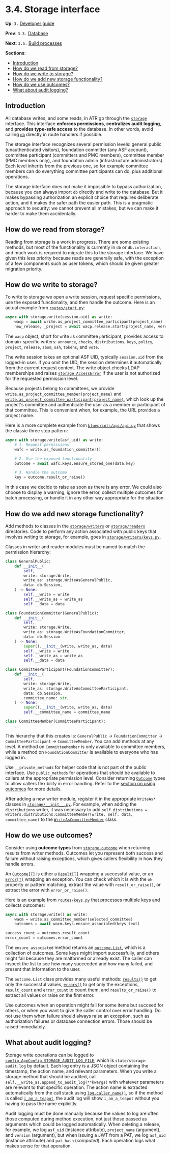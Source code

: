 # 3.4. Storage interface

**Up**: `3.` [Developer guide](developer-guide)

**Prev**: `3.3.` [Database](database)

**Next**: `3.5.` [Build processes](build-processes)

**Sections**:

* [Introduction](#introduction)
* [How do we read from storage?](#how-do-we-read-from-storage)
* [How do we write to storage?](#how-do-we-write-to-storage)
* [How do we add new storage functionality?](#how-do-we-add-new-storage-functionality)
* [How do we use outcomes?](#how-do-we-use-outcomes)
* [What about audit logging?](#what-about-audit-logging)

## Introduction

All database writes, and some reads, in ATR go through the [`storage`](/ref/atr/storage/__init__.py) interface. This interface **enforces permissions**, **centralizes audit logging**, and **provides type-safe access** to the database. In other words, avoid calling [`db`](/ref/atr/db/__init__.py) directly in route handlers if possible.

The storage interface recognizes several permission levels: general public (unauthenticated visitors), foundation committer (any ASF account), committee participant (committers and PMC members), committee member (PMC members only), and foundation admin (infrastructure administrators). Each level inherits from the previous one, so for example committee members can do everything committee participants can do, plus additional operations.

The storage interface does not make it impossible to bypass authorization, because you can always import `db` directly and write to the database. But it makes bypassing authorization an explicit choice that requires deliberate action, and it makes the safer path the easier path. This is a pragmatic approach to security: we cannot prevent all mistakes, but we can make it harder to make them accidentally.

## How do we read from storage?

Reading from storage is a work in progress. There are some existing methods, but most of the functionality is currently in `db` or `db.interaction`, and much work is required to migrate this to the storage interface. We have given this less priority because reads are generally safe, with the exception of a few components such as user tokens, which should be given greater migration priority.

## How do we write to storage?

To write to storage we open a write session, request specific permissions, use the exposed functionality, and then handle the outcome. Here is an actual example from [`routes/start.py`](/ref/atr/routes/start.py):

```python
async with storage.write(session.uid) as write:
    wacp = await write.as_project_committee_participant(project_name)
    new_release, _project = await wacp.release.start(project_name, version)
```

The `wacp` object, short for `w`rite `a`s `c`ommittee `p`articipant, provides access to domain-specific writers: `announce`, `checks`, `distributions`, `keys`, `policy`, `project`, `release`, `sbom`, `ssh`, `tokens`, and `vote`.

The write session takes an optional ASF UID, typically `session.uid` from the logged-in user. If you omit the UID, the session determines it automatically from the current request context. The write object checks LDAP memberships and raises [`storage.AccessError`](/ref/atr/storage/__init__.py:AccessError) if the user is not authorized for the requested permission level.

Because projects belong to committees, we provide [`write.as_project_committee_member(project_name)`](/ref/atr/storage/__init__.py:as_project_committee_member) and [`write.as_project_committee_participant(project_name)`](/ref/atr/storage/__init__.py:as_project_committee_participant), which look up the project's committee and authenticate the user as a member or participant of that committee. This is convenient when, for example, the URL provides a project name.

Here is a more complete example from [`blueprints/api/api.py`](/ref/atr/blueprints/api/api.py) that shows the classic three step pattern:

```python
async with storage.write(asf_uid) as write:
    # 1. Request permissions
    wafc = write.as_foundation_committer()

    # 2. Use the exposed functionality
    outcome = await wafc.keys.ensure_stored_one(data.key)

    # 3. Handle the outcome
    key = outcome.result_or_raise()
```

In this case we decide to raise as soon as there is any error. We could also choose to display a warning, ignore the error, collect multiple outcomes for batch processing, or handle it in any other way appropriate for the situation.

## How do we add new storage functionality?

Add methods to classes in the [`storage/writers`](/ref/atr/storage/writers/) or [`storage/readers`](/ref/atr/storage/readers/) directories. Code to perform any action associated with public keys that involves writing to storage, for example, goes in [`storage/writers/keys.py`](/ref/atr/storage/writers/keys.py).

Classes in writer and reader modules must be named to match the permission hierarchy:

```python
class GeneralPublic:
    def __init__(
        self,
        write: storage.Write,
        write_as: storage.WriteAsGeneralPublic,
        data: db.Session,
    ) -> None:
        self.__write = write
        self.__write_as = write_as
        self.__data = data

class FoundationCommitter(GeneralPublic):
    def __init__(
        self,
        write: storage.Write,
        write_as: storage.WriteAsFoundationCommitter,
        data: db.Session
    ) -> None:
        super().__init__(write, write_as, data)
        self.__write = write
        self.__write_as = write_as
        self.__data = data

class CommitteeParticipant(FoundationCommitter):
    def __init__(
        self,
        write: storage.Write,
        write_as: storage.WriteAsCommitteeParticipant,
        data: db.Session,
        committee_name: str,
    ) -> None:
        super().__init__(write, write_as, data)
        self.__committee_name = committee_name

class CommitteeMember(CommitteeParticipant):
    ...
```

This hierarchy that this creates is: `GeneralPublic` → `FoundationCommitter` → `CommitteeParticipant` → `CommitteeMember`. You can add methods at any level. A method on `CommitteeMember` is only available to committee members, while a method on `FoundationCommitter` is available to everyone who has logged in.

Use `__private_methods` for helper code that is not part of the public interface. Use `public_methods` for operations that should be available to callers at the appropriate permission level. Consider returning [`Outcome`](/ref/atr/storage/outcome.py:Outcome) types to allow callers flexibility in error handling. Refer to the [section on using outcomes](#how-do-we-use-outcomes) for more details.

After adding a new writer module, register it in the appropriate `WriteAs*` classes in [`storage/__init__.py`](/ref/atr/storage/__init__.py). For example, when adding the `distributions` writer, it was necessary to add `self.distributions = writers.distributions.CommitteeMember(write, self, data, committee_name)` to the [`WriteAsCommitteeMember`](/ref/atr/storage/__init__.py:WriteAsCommitteeMember) class.

## How do we use outcomes?

Consider using **outcome types** from [`storage.outcome`](/ref/atr/storage/outcome.py) when returning results from writer methods. Outcomes let you represent both success and failure without raising exceptions, which gives callers flexibility in how they handle errors.

An [`Outcome[T]`](/ref/atr/storage/outcome.py:Outcome) is either a [`Result[T]`](/ref/atr/storage/outcome.py:Result) wrapping a successful value, or an [`Error[T]`](/ref/atr/storage/outcome.py:Error) wrapping an exception. You can check which it is with the `ok` property or pattern matching, extract the value with `result_or_raise()`, or extract the error with `error_or_raise()`.

Here is an example from [`routes/keys.py`](/ref/atr/routes/keys.py) that processes multiple keys and collects outcomes:

```python
async with storage.write() as write:
    wacm = write.as_committee_member(selected_committee)
    outcomes = await wacm.keys.ensure_associated(keys_text)

success_count = outcomes.result_count
error_count = outcomes.error_count
```

The `ensure_associated` method returns an [`outcome.List`](/ref/atr/storage/outcome.py:List), which is a collection of outcomes. Some keys might import successfully, and others might fail because they are malformed or already exist. The caller can inspect the list to see how many succeeded and how many failed, and present that information to the user.

The `outcome.List` class provides many useful methods: [`results()`](/ref/atr/storage/outcome.py:results) to get only the successful values, [`errors()`](/ref/atr/storage/outcome.py:errors) to get only the exceptions, [`result_count`](/ref/atr/storage/outcome.py:result_count) and [`error_count`](/ref/atr/storage/outcome.py:error_count) to count them, and [`results_or_raise()`](/ref/atr/storage/outcome.py:results_or_raise) to extract all values or raise on the first error.

Use outcomes when an operation might fail for some items but succeed for others, or when you want to give the caller control over error handling. Do not use them when failure should always raise an exception, such as authorization failures or database connection errors. Those should be raised immediately.

## What about audit logging?

Storage write operations can be logged to [`config.AppConfig.STORAGE_AUDIT_LOG_FILE`](/ref/atr/config.py:STORAGE_AUDIT_LOG_FILE), which is `state/storage-audit.log` by default. Each log entry is a JSON object containing the timestamp, the action name, and relevant parameters. When you write a storage method that should be audited, call `self.__write_as.append_to_audit_log(**kwargs)` with whatever parameters are relevant to that specific operation. The action name is extracted automatically from the call stack using [`log.caller_name()`](/ref/atr/log.py:caller_name), so if the method is called [`i_am_a_teapot`](https://datatracker.ietf.org/doc/html/rfc2324), the audit log will show `i_am_a_teapot` without you having to pass the name explicitly.

Audit logging must be done manually because the values to log are often those computed during method execution, not just those passed as arguments which could be logged automatically. When deleting a release, for example, we log `asf_uid` (instance attribute), `project_name` (argument), and `version` (argument), but when issuing a JWT from a PAT, we log `asf_uid` (instance attribute) and `pat_hash` (_computed_). Each operation logs what makes sense for that operation.
